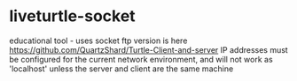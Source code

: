 # liveturtle-socket
educational tool - uses socket ftp version is here https://github.com/QuartzShard/Turtle-Client-and-server
IP addresses must be configured for the current network environment, and will not work as 'localhost' unless the server and client are the same machine
